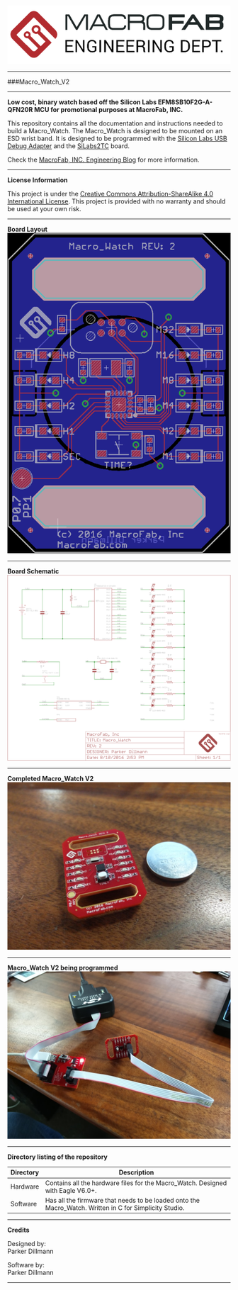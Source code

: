 ![MF_ED_Logo](MacroFab_ED_600px.png)
***
###Macro_Watch_V2
***
**Low cost, binary watch based off the Silicon Labs EFM8SB10F2G-A-QFN20R MCU for promotional purposes at MacroFab, INC.**

This repository contains all the documentation and instructions needed to build a Macro_Watch. The Macro_Watch is designed to be mounted on an ESD wrist band. It is designed to be programmed with the [Silicon Labs USB Debug Adapter](http://www.silabs.com/products/mcu/Pages/USBDebug.aspx) and the [SiLabs2TC](https://github.com/MacroFab/Macro_Articles/tree/master/SiLabs2TC) board. 

Check the [MacroFab, INC. Engineering Blog](https://macrofab.com/blog/engineering/) for more information.

***
**License Information**

This project is under the [Creative Commons Attribution-ShareAlike 4.0 International License](LICENSE.md). This project is provided with no warranty and should be used at your own risk. 

***
**Board Layout**
![Macro_Watch_V2_Layout](Hardware/Eagle/Layout.png)

***
**Board Schematic**
![Macro_Watch_V2_Layout](Hardware/Eagle/Schematic.png)

***
**Completed Macro_Watch V2**
![Completed_Macro_Watch_V2](Macro_Watch_REV2_PCBA.jpg)

***
**Macro_Watch V2 being programmed**
![Macro_Watch_V2_programming](Macro_Watch_REV2_Programming.jpg)

***
**Directory listing of the repository**

| Directory | Description |
|---|---|
| Hardware | Contains all the hardware files for the Macro_Watch. Designed with Eagle V6.0+. | 
| Software | Has all the firmware that needs to be loaded onto the Macro_Watch. Written in C for Simplicity Studio. |

***
**Credits**

Designed by:   
Parker Dillmann  

Software by:   
Parker Dillmann  

***




